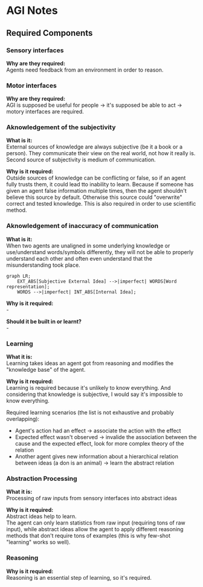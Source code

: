 # AGI Notes

## Required Components

### Sensory interfaces
**Why are they required:**  
Agents need feedback from an environment in order to reason. 

### Motor interfaces
**Why are they required:**  
AGI is supposed be useful for people -> it's supposed be able to act -> motory interfaces are required.


### Aknowledgement of the subjectivity
**What is it:**  
External sources of knowledge are always subjective (be it a book or a person).
They communicate their view on the real world, not how it really is.  
Second source of subjectivity is medium of communication.  

**Why is it required:**  
Outside sources of knowledge can be conflicting or false, so if an agent fully trusts them, it could lead tto inability to learn.
Because if someone has given an agent false information multiple times, then the agent shouldn't believe this source by default.
Otherwise this source could "overwrite" correct and tested knowledge. 
This is also required in order to use scientific method.

### Aknowledgement of inaccuracy of communication
**What is it:**  
When two agents are unaligned in some underlying knowledge or use/understand words/symbols differently, they will not be able to properly understand each other and often even understand that the misunderstanding took place.
```mermaid
graph LR;
    EXT_ABS[Subjective External Idea] -->|imperfect| WORDS[Word representation];
    WORDS -->|imperfect| INT_ABS[Internal Idea];
```

**Why is it required:**  
\-

**Should it be built in or learnt?**  
\-

### Learning
**What it is:**  
Learning takes ideas an agent got from reasoning and modifies the "knowledge base" of the agent.

**Why is it required:**  
Learning is required because it's unlikely to know everything. And considering that knowledge is subjective, I would say it's impossible to know everything.

Required learning scenarios (the list is not exhaustive and probably overlapping):
- Agent's action had an effect -> associate the action with the effect
- Expected effect wasn't observed -> invalide the association between the cause and the expected effect, look for more complex theory of the relation
- Another agent gives new information about a hierarchical relation between ideas (a don is an animal) -> learn the abstract relation

### Abstraction Processing
**What it is:**  
Processing of raw inputs from sensory interfaces into abstract ideas

**Why is it required:**  
Abstract ideas help to learn.   
The agent can only learn statistics from raw input (requiring tons of raw input), while abstract ideas allow the agent to apply different reasoning methods that don't require tons of examples (this is why few-shot "learning" works so well).  

### Reasoning
**Why is it required:**  
Reasoning is an essential step of learning, so it's required.

